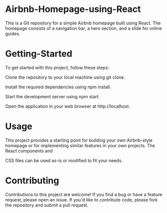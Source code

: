 # Airbnb-Homepage-using-React

This is a Git repository for a simple Airbnb homepage built using React. The homepage consists of a navigation bar, a hero section, and a slide for online guides.

# Getting-Started

To get started with this project, follow these steps:

Clone the repository to your local machine using git clone.

Install the required dependencies using npm install.

Start the development server using npm start.

Open the application in your web browser at http://localhost.

# Usage

This project provides a starting point for building your own Airbnb-style homepage or for implementing similar features in your own projects. The React components and 

CSS files can be used as-is or modified to fit your needs.

# Contributing
Contributions to this project are welcome! If you find a bug or have a feature request, please open an issue. If you'd like to contribute code, please fork the repository and submit a pull request.

